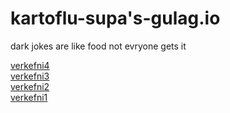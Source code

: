 # kartoflu-supa's-gulag.io
dark jokes are like food not evryone gets it

[verkefni4](/verkefni-5-nemendur/index.html/)<br>
[verkefni3](/verkefni3/verk3.html/)<br>
[verkefni2](/verkefni2/verk2.html/)<br>
[verkefni1](/verkefni1/hello.html/)
